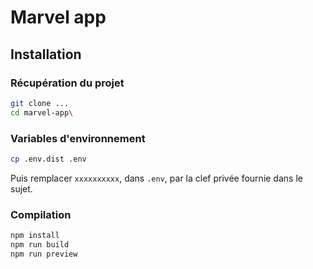 # Marvel app

## Installation

### Récupération du projet

```bash
git clone ...
cd marvel-app\
```

### Variables d'environnement

```bash
cp .env.dist .env
```

Puis remplacer `xxxxxxxxxx`, dans `.env`, par la clef privée fournie dans le sujet. 

### Compilation

```bash
npm install
npm run build
npm run preview
```
